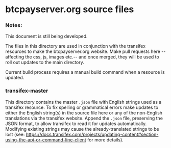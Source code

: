 # btcpayserver.org source files

### Notes:

This document is still being developed.

The files in this directory are used in conjunction with the transifex resources to make the btcpayserver.org website.
Make pull requests here --affecting the css, js, images etc.-- and once merged, they will be used to roll out updates to the main directory.

Current build process requires a manual build command when a resource is updated.

### transifex-master

This directory contains the master `.json` file with English strings used as a transifex resource.
To fix spelling or grammatical errors make updates to either the English string(s) in the source file here or any of the non-English translations via the transifex website.
Append the `.json` file, preserving the JSON format, to allow transifex to read it for updates automatically.
Modifying existing strings may cause the already-translated strings to be lost (see: https://docs.transifex.com/projects/updating-content#section-using-the-api-or-command-line-client for more details).
